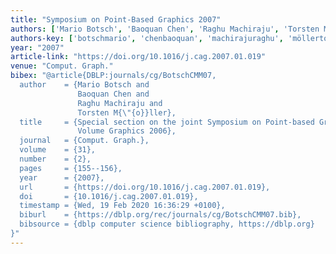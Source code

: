 ```yaml
---
title: "Symposium on Point-Based Graphics 2007"
authors: ['Mario Botsch', 'Baoquan Chen', 'Raghu Machiraju', 'Torsten Möller']
authors-key: ['botschmario', 'chenbaoquan', 'machirajuraghu', 'möllertorsten']
year: "2007"
article-link: "https://doi.org/10.1016/j.cag.2007.01.019"
venue: "Comput. Graph."
bibex: "@article{DBLP:journals/cg/BotschCMM07,
  author    = {Mario Botsch and
               Baoquan Chen and
               Raghu Machiraju and
               Torsten M{\"{o}}ller},
  title     = {Special section on the joint Symposium on Point-based Graphics and
               Volume Graphics 2006},
  journal   = {Comput. Graph.},
  volume    = {31},
  number    = {2},
  pages     = {155--156},
  year      = {2007},
  url       = {https://doi.org/10.1016/j.cag.2007.01.019},
  doi       = {10.1016/j.cag.2007.01.019},
  timestamp = {Wed, 19 Feb 2020 16:36:29 +0100},
  biburl    = {https://dblp.org/rec/journals/cg/BotschCMM07.bib},
  bibsource = {dblp computer science bibliography, https://dblp.org}
}"
---
```


